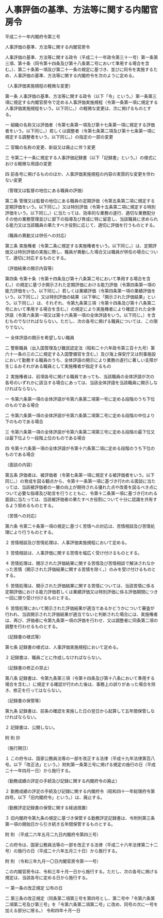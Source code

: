 # 人事評価の基準、方法等に関する内閣官房令

平成二十一年内閣府令第三号

人事評価の基準、方法等に関する内閣官房令

人事評価の基準、方法等に関する政令（平成二十一年政令第三十一号）第一条第三項、第十条（同令第十四条及び第十八条第二号において準用する場合を含む。）、第二十条第一項及び第二十一条の規定に基づき、並びに同令を実施するため、人事評価の基準、方法等に関する内閣府令を次のように定める。

（人事評価実施規程の軽微な変更）

第一条 人事評価の基準、方法等に関する政令（以下「令」という。）第一条第三項に規定する内閣官房令で定める人事評価実施規程（令第一条第一項に規定する人事評価実施規程をいう。以下同じ。）の軽微な変更は、次に掲げるものとする。

一 組織の名称又は評価者（令第七条第一項及び第十七条第一項に規定する評価者をいう。以下同じ。）若しくは調整者（令第七条第二項及び第十七条第一項に規定する調整者をいう。以下同じ。）の指定の一部の変更

二 官職の名称の変更、新設又は廃止に伴う変更

三 令第二十一条に規定する人事評価記録書（以下「記録書」という。）の様式における軽微な用語の変更

四 前各号に掲げるもののほか、人事評価実施規程の内容の実質的な変更を伴わない変更

（管理又は監督の地位にある職員の評価）

第二条 管理又は監督の地位にある職員の定期評価（令第五条第二項に規定する定期評価をいう。以下同じ。）又は特別評価（令第十五条第二項に規定する特別評価をいう。以下同じ。）に当たっては、効率的な業務の遂行、適切な業務配分その他の業務管理並びに部下の指導及び育成に特に留意し、当該職員に求められる能力又は当該職員の果たすべき役割に応じて、適切に評価を行うものとする。

（職員の異動又は併任への対応）

第三条 実施権者（令第二条に規定する実施権者をいう。以下同じ。）は、定期評価又は特別評価の実施に際し、職員が異動した場合又は職員が併任の場合について、適切に対応するものとする。

（評価結果の開示内容等）

第四条 令第十条（令第十四条及び第十八条第二号において準用する場合を含む。）の規定に基づき開示された定期評価における能力評価（令第四条第一項の能力評価をいう。以下同じ。）若しくは業績評価（令第四条第一項の業績評価をいう。以下同じ。）又は特別評価の結果（以下単に「開示された評価結果」という。以下同じ。）は、それぞれ、令第九条第三項（令第十四条及び第十八条第二号において準用する場合を含む。）の規定により実施権者により確認された全体評語（令第六条第一項又は第十六条第一項の全体評語をいう。以下同じ。）を含むものでなければならない。ただし、次の各号に掲げる職員については、この限りでない。

一 全体評語の開示を希望しない職員

二 警察職員（出入国管理及び難民認定法（昭和二十六年政令第三百十九号）第六十一条の三の二に規定する入国警備官を含む。）及び海上保安庁又は刑事施設において勤務する職員のうち、全体評語の開示により業務の遂行に著しい支障が生じるおそれがある職員として実施権者が指定するもの

２ 実施権者は、前項各号に掲げる職員であっても、当該職員の全体評語が次の各号のいずれかに該当する場合にあっては、当該全体評語を当該職員に開示しなければならない。

一 令第六条第一項の全体評語が令第六条第二項第一号に定める段階のうち下位のものである場合

二 令第六条第一項の全体評語が令第六条第二項第二号に定める段階の中位より下のものである場合

三 令第六条第一項の全体評語が令第六条第二項第三号に定める段階の最下位又は最下位より一段階上位のものである場合

四 令第十六条第一項の全体評語が令第十六条第二項に定める段階のうち下位のものである場合

（面談の内容）

第五条 評価者は、被評価者（令第七条第一項に規定する被評価者をいう。以下同じ。）の育成を図る観点から、令第十一条第一項に基づき行われる面談に当たっては、当該被評価者の一層の向上が期待される優れた点や改善を図るべき点について必要な指導及び助言を行うとともに、令第十二条第一項に基づき行われる面談に当たっては、当該被評価者の果たすべき役割について十分に認識を共有するよう努めるものとする。

（苦情への対応）

第六条 令第二十条第一項の規定に基づく苦情への対応は、苦情相談及び苦情処理により行うものとする。

２ 苦情相談及び苦情処理は、人事評価実施規程において定める。

３ 苦情相談は、人事評価に関する苦情を幅広く受け付けるものとする。

４ 苦情処理は、開示された評価結果に関する苦情及び苦情相談で解決されなかった苦情（開示された評価結果に関する苦情を除く。）のみを受け付けるものとする。

５ 苦情処理は、開示された評価結果に関する苦情については、当該苦情に係る定期評価における能力評価若しくは業績評価又は特別評価に係る評価期間につき一回に限り受け付けるものとする。

６ 苦情処理において開示された評価結果が適当であるかどうかについて審査が行われ、当該開示された評価結果が適当でないと判断された場合には、実施権者は、再び、評価者に令第九条第一項の評価を行わせ、又は調整者に同条第二項の調整を行わせるものとする。

（記録書の様式等）

第七条 記録書の様式は、人事評価実施規程において定める。

２ 記録書は、職員ごとに作成しなければならない。

（記録書の修正の禁止）

第八条 記録書は、令第九条第三項（令第十四条及び第十八条において準用する場合を含む。）に規定する確認が行われた後は、事務上の誤りがあった場合を除き、修正を行ってはならない。

（記録書の保管等）

第九条 記録書は、前条の確認を実施した日の翌日から起算して五年間保管しなければならない。

２ 記録書は、公開しない。

附 則 抄

（施行期日）

１ この府令は、国家公務員法等の一部を改正する法律（平成十九年法律第百八号。以下「改正法」という。）附則第一条第三号に掲げる規定の施行の日（平成二十一年四月一日）から施行する。

（勤務成績の評定の手続及び記録に関する内閣府令の廃止）

２ 勤務成績の評定の手続及び記録に関する内閣府令（昭和四十一年総理府令第四号。以下「旧内閣府令」という。）は、廃止する。

（勤務評定記録書の保管に関する経過措置）

３ 旧内閣府令第九条の規定に基づき保管する勤務評定記録書は、令附則第三条第一項の開始日から引き続き五年間保管するものとする。

附 則 （平成二六年五月二九日内閣府令第四三号）

この府令は、国家公務員法等の一部を改正する法律（平成二十六年法律第二十二号）の施行の日（平成二十六年五月三十日）から施行する。

附 則 （令和三年九月一〇日内閣官房令第一一号）

この内閣官房令は、令和三年十月一日から施行する。ただし、次の各号に掲げる規定は、当該各号に定める日から施行する。

一 第一条の改正規定 公布の日

二 第三条の改正規定（同条第二項第三号を第四号とし、第二号中「令第六条第二項第二号及び第三号」を「令第六条第二項第二号」に改め、同号の次に一号を加える部分に限る。） 令和四年十月一日
